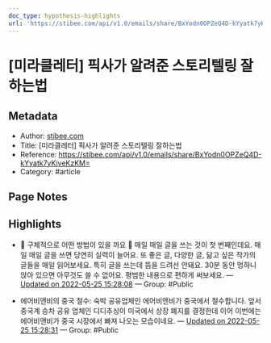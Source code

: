 ```yaml
---
doc_type: hypothesis-highlights
url: 'https://stibee.com/api/v1.0/emails/share/BxYodn0OPZeQ4D-kYyatk7yKiveKzKM='
---
```


# [미라클레터] 픽사가 알려준 스토리텔링 잘하는법

## Metadata
- Author: [stibee.com]()
- Title: [미라클레터] 픽사가 알려준 스토리텔링 잘하는법
- Reference: https://stibee.com/api/v1.0/emails/share/BxYodn0OPZeQ4D-kYyatk7yKiveKzKM=
- Category: #article

## Page Notes
## Highlights
- 🤫 구체적으로 어떤 방법이 있을 까요 👦 매일 매일 글을 쓰는 것이 첫 번째인데요. 매일 매일 글을 쓰면 당연히 실력이 늘어요. 또 좋은 글, 다양한 글, 닮고 싶은 작가의 글들을 매일 읽어보세요. 특히 글을 쓰는데 뜸을 드려선 안돼요. 30분 동안 멍하니 앉아 있으면 아무것도 쓸 수 없어요. 평범한 내용으로 편하게 써보세요. — [Updated on 2022-05-25 15:28:08](https://hyp.is/14zKItvzEeyxQ8OeJMj1pw/stibee.com/api/v1.0/emails/share/BxYodn0OPZeQ4D-kYyatk7yKiveKzKM=) — Group: #Public

- 에어비앤비의 중국 철수: 숙박 공유업체인 에어비앤비가 중국에서 철수합니다. 앞서 중국계 승차 공유 업체인 디디추싱이 미국에서 상장 폐지를 결정한데 이어 이번에는 에어비앤비가 중국 시장에서 빠져 나오는 모습이네요. — [Updated on 2022-05-25 15:28:31](https://hyp.is/5bXxbtvzEeyNMKMjI65_Lg/stibee.com/api/v1.0/emails/share/BxYodn0OPZeQ4D-kYyatk7yKiveKzKM=) — Group: #Public



